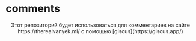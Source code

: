 # comments
<p align=center>Этот репозиторий будет использоваться для комментариев на сайте https://therealvanyek.ml/ с помощью [giscus](https://giscus.app/)</p>
